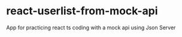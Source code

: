 # react-userlist-from-mock-api
App for practicing react ts coding with a mock api using Json Server
